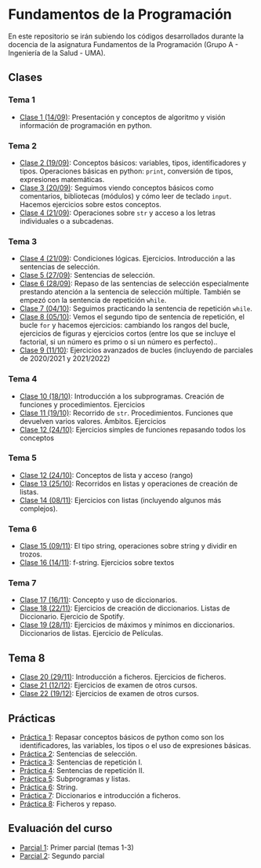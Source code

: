# Fundamentos de la Programación
En este repositorio se irán subiendo los códigos desarrollados durante la docencia de la asignatura Fundamentos de la Programación (Grupo A - Ingeniería de la Salud - UMA).

## Clases

### Tema 1
* [Clase 1 (14/09)](clases/clase01/clase01.md): Presentación y conceptos de algoritmo y visión información de programación en python.

### Tema 2
* [Clase 2 (19/09)](clases/clase02/clase02.md): Conceptos básicos: variables, tipos, identificadores y tipos. Operaciones básicas en python: `print`, conversión de tipos, expresiones matemáticas.
* [Clase 3 (20/09)](clases/clase03/clase03.md): Seguimos viendo conceptos básicos como comentarios, bibliotecas (módulos) y cómo leer de teclado `input`. Hacemos ejercicios sobre estos conceptos.
* [Clase 4 (21/09)](clases/clase04/clase04.md): Operaciones sobre `str` y acceso a los letras individuales o a subcadenas.

### Tema 3
* [Clase 4 (21/09)](clases/clase04/clase04.md): Condiciones lógicas. Ejercicios. Introducción a las sentencias de selección.
* [Clase 5 (27/09)](clases/clase05/clase05.md): Sentencias de selección.
* [Clase 6 (28/09)](clases/clase06/clase06.md): Repaso de las sentencias de selección especialmente prestando atención a la sentencia de selección múltiple. También se empezó con la sentencia de repetición `while`.
* [Clase 7 (04/10)](clases/clase07/clase07.md): Seguimos practicando la sentencia de repetición `while`.
* [Clase 8 (05/10)](clases/clase08/clase08.md): Vemos el segundo tipo de sentencia de repetición, el bucle `for` y hacemos ejercicios: cambiando los rangos del bucle, ejercicios de figuras y ejercicios cortos (entre los que se incluye el factorial, si un número es primo o si un número es perfecto)..
* [Clase 9 (11/10)](clases/clase09/clase09.md): Ejercicios avanzados de bucles (incluyendo de parciales de 2020/2021 y 2021/2022)

### Tema 4
* [Clase 10 (18/10)](clases/clase10/clase10.md): Introducción a los subprogramas.  Creación de funciones y procedimientos. Ejercicios
* [Clase 11 (19/10)](clases/clase11/clase11.md): Recorrido de `str`. Procedimientos. Funciones que devuelven varios valores. Ámbitos. Ejercicios
* [Clase 12 (24/10)](clases/clase12/clase12a.md): Ejercicios simples de funciones repasando todos los conceptos

### Tema 5
* [Clase 12 (24/10)](clases/clase12/clase12b.md): Conceptos de lista y acceso (rango)
* [Clase 13 (25/10)](clases/clase13/clase13.md): Recorridos en listas y operaciones de creación de listas.
* [Clase 14 (08/11)](clases/clase14/clase14.md): Ejercicios con listas (incluyendo algunos más complejos).

### Tema 6
* [Clase 15 (09/11)](clases/clase15/clase15.md): El tipo string, operaciones sobre string y dividir en trozos. 
* [Clase 16 (14/11)](clases/clase16/clase16.md): f-string. Ejercicios sobre textos 

### Tema 7
* [Clase 17 (16/11)](clases/clase17/clase17.md): Concepto y uso de diccionarios.
* [Clase 18 (22/11)](clases/clase18/clase18.md): Ejercicios de creación de diccionarios. Listas de Diccionario. Ejercicio de Spotify.
* [Clase 19 (28/11)](clases/clase19/clase19.md): Ejercicios de máximos y mínimos en diccionarios. Diccionarios de listas. Ejercicio de Películas.

## Tema 8
* [Clase 20 (29/11)](clases/clase20/clase20.md): Introducción a ficheros. Ejercicios de ficheros.
* [Clase 21 (12/12)](clases/clase21/clase21.md): Ejercicios de examen de otros cursos.
* [Clase 22 (19/12)](clases/clase22/clase22.md): Ejercicios de examen de otros cursos.

## Prácticas
* [Práctica 1](prácticas/práctica01/práctica01.md): Repasar conceptos básicos de python como son los identificadores, las variables, los tipos o el uso de expresiones básicas.
* [Práctica 2](prácticas/práctica02/práctica02.md): Sentencias de selección.
* [Práctica 3](prácticas/práctica03/práctica03.md): Sentencias de repetición I.
* [Práctica 4](prácticas/práctica04/práctica04.md): Sentencias de repetición II.
* [Práctica 5](prácticas/práctica05/práctica05.md): Subprogramas y listas.
* [Práctica 6](prácticas/práctica06/práctica06.md): String.
* [Práctica 7](prácticas/práctica07/práctica07.md): Diccionarios e introducción a ficheros.
* [Práctica 8](prácticas/práctica08/práctica08.md): Ficheros y repaso.

## Evaluación del curso
* [Parcial 1](evaluación/parcial1/parcial1.md): Primer parcial (temas 1-3)
* [Parcial 2](evaluación/parcial2/parcial2.md): Segundo parcial
